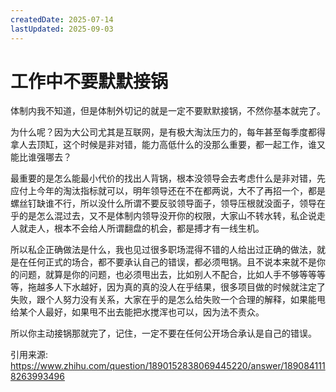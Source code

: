 ```yaml
---
createdDate: 2025-07-14
lastUpdated: 2025-09-03
---
```


# 工作中不要默默接锅

体制内我不知道，但是体制外切记的就是一定不要默默接锅，不然你基本就完了。

为什么呢？因为大公司尤其是互联网，是有极大淘汰压力的，每年甚至每季度都得拿人去顶缸，这个时候是非对错，能力高低什么的没那么重要，都一起工作，谁又能比谁强哪去？

最重要的是怎么能最小代价的找出人背锅，根本没领导会去考虑什么是非对错，先应付上今年的淘汰指标就可以，明年领导还在不在都两说，大不了再招一个，都是螺丝钉缺谁不行，所以没什么所谓不要反驳领导面子，领导压根就没面子，领导在乎的是怎么混过去，又不是体制内领导没开你的权限，大家山不转水转，私企说走人就走人，根本不会给人所谓翻盘的机会，都是搏才有一线生机。

所以私企正确做法是什么，我也见过很多职场混得不错的人给出过正确的做法，就是在任何正式的场合，都不要承认自己的错误，都必须甩锅。且不说本来就不是你的问题，就算是你的问题，也必须甩出去，比如别人不配合，比如人手不够等等等等，拖越多人下水越好，因为真的真的没人在乎结果，很多项目做的时候就注定了失败，跟个人努力没有关系，大家在乎的是怎么给失败一个合理的解释，如果能甩给某个人最好，如果甩不出去能把水搅浑也可以，因为法不责众。

所以你主动接锅那就完了，记住，一定不要在任何公开场合承认是自己的错误。

引用来源: https://www.zhihu.com/question/1890152838069445220/answer/1890841118263993496
